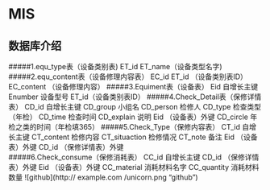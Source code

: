 # MIS

数据库介绍
------- 
#####1.equ_type表（设备类别表)
    ET_id
    ET_name（设备类型名字)
#####2.equ_content表（设备修理内容表）
    EC_id
    ET_id  （设备类别表ID）
    EC_content （设备修理内容）
#####3.Equiment表（设备表）
    Eid  自增长主键
    Enumber 设备型号
    ET_id（设备类别表ID）
#####4.Check_Detail表（保修详情表）
    CD_id  自增长主键
    CD_group 小组名
    CD_person 检修人
    CD_type  检查类型（年检）
    CD_time  检查时间
    CD_explain 说明
    Eid			（设备表）外键
    CD_circle		年检之类的时间（年检填365）
#####5.Check_Type（保修内容表）
    CT_id   		自增长主键
    CT_content	检修内容
    CT_situaction  检修情况
    CT_note  备注
    Eid		（设备表）外键
    CD_id		 （保修详情表）外键	
#####6.Check_consume（保修消耗表）
    CC_id  		自增长主键
    CD_id			（保修详情表）外键
    Eid			（设备表）外键
    CC_material	 消耗材料名字
    CC_quantity	 消耗材料数量
![github](http:// example.com /unicorn.png “github”)

